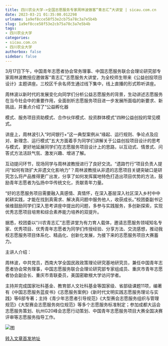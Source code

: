 ```yaml
---
title: 四川农业大学->全国志愿服务专家周林波做客“青志汇”大讲堂 | sicau.com.cn
date: 2023-03-21 01:35:00.012298
urlname: 1a9ef8cce58f53e2cb75a78c3a7e5b4b
slug: 1a9ef8cce58f53e2cb75a78c3a7e5b4b
tags: 
- 四川农业大学
categories:
- sicau.com.cn
- 四川农业大学
authorbox: false
sidebar: false
---
```

3月17日下午，中国青年志愿者协会常务理事、中国志愿服务联合会理论研究部专家周林波教授应邀做客“青志汇”志愿服务大讲堂，为全校师生带来《公益创投项目设计》主题讲座。三校区千余名师生通过线下集中，线上直播的形式聆听讲座。  

周林波以新时代的发展变化向同学们分析公益志愿服务的背景，生动讲述志愿服务在当今社会中的重要作用，全面剖析志愿服务项目进一步发展所面临的新要求、新挑战，并重点介绍了“公益孵化器
<!--more-->
模式、服务项目资助模式、合作伙伴模式、投资群体模式”四种公益创投的常见模式。

讲座上，周林波引入“时间银行+”这一典型案例从“缘起、运行规则、争论点及应对、新理念、运行模式”五大方面着手为同学们讲解关于公益创投项目设计的思考与模式，更好地延展同学们在志愿服务项目设计上的思路，以互动式、情景式、问答式方法活跃气氛、激发兴趣、增进了解。

互动提问环节，现场同学与周林波教授进行了良好交流。“遗路竹行”项目负责人提问“如何有效扩大非遗文化影响力”？周林波教授从非遗的志愿项目关键突破口是研究怎么将产品推得更广出发，分享了如何发挥属地特色打造出项目优势的方法，鼓励青年志愿者为弘扬中华传统文化，贡献青年力量。

“好的志愿服务项目需要融入真感情、真情怀，在深入基层深入社区深入乡村中中躬耕实践，才能在找到真需求、解决真问题中服务他人，收获成长。”校团委副书记侯维鼓励同学们深入思考讲座中提出的问题，多参与实践服务，多创新探索，实现优秀志愿项目培育和综合素养能力培养的双提升。

据悉，校团委以“川农青志汇”志愿讲堂为有力育人载体，邀请志愿服务领域知名专家、优秀项目、优秀青年志愿者为同学们传授经验、分享方法、交流感想，推动我校志愿服务项目体系化、精品化、创新化发展，为接下来的志愿服务项目大赛蓄力。

主讲人介绍：

周林波，中共党员，西南大学全国民政政策理论研究基地研究员，兼任中国青年志愿者协会常务理事，中国志愿服务联合会理论研究部专家组成员、重庆市青年志愿者协会副会长、重庆市青联委员，美国密歇根大学访问学者。

主持并完成国家社科基金、教育部人文社科基金等国家级、省部级课题11项，编著有《中国志愿服务蓝皮书》《志愿服务案例》《新时代文明实践志愿服务理论与实践》等6部专著；主持《青少年志愿者引导规范》《大型赛会志愿服务组织与管理规范》《大型赛会志愿服务岗位规范》等多个志愿服务标准制定；参加成都大运会志愿服务策划、杭州G20峰会志愿行动策划、中国青年志愿服务项目大赛全国决赛评审等志愿服务指导工作。

![图](https://news.sicau.edu.cn/__local/B/20/F6/75F4AA39B98F0882D289E42997F_00B35C30_1EC751.png)

[转入文章首发地址](https://news.sicau.edu.cn/info/1078/71458.htm)